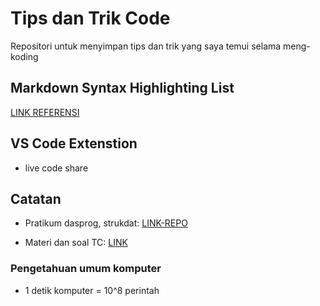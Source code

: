 # Tips dan Trik Code

Repositori untuk menyimpan tips dan trik yang saya temui selama meng-koding

## Markdown Syntax Highlighting List

[LINK REFERENSI](https://github.com/jincheng9/markdown_supported_languages)

## VS Code Extenstion

- live code share

## Catatan

- Pratikum dasprog, strukdat: [LINK-REPO](https://github.com/MuhammadArifFaizin/BelajarProgramming/)

- Materi dan soal TC: [LINK](https://drive.google.com/drive/folders/1ikZBNepmP4WmX09FfJlsTDVyDNtU3ttp)

### Pengetahuan umum komputer

- 1 detik komputer =  10^8 perintah
